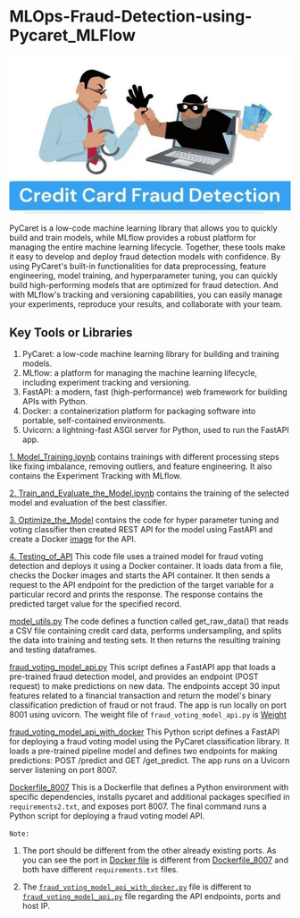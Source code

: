 # **MLOps-Fraud-Detection-using-Pycaret_MLFlow**

![Credit Card Fraud](Credit%20card_fraud.jpg)

 PyCaret is a low-code machine learning library that allows you to quickly build and train models, while MLflow provides a robust platform for managing the entire machine learning lifecycle.
 Together, these tools make it easy to develop and deploy fraud detection models with confidence. By using PyCaret's built-in functionalities for data preprocessing, feature engineering, model training, and hyperparameter tuning, you can quickly build high-performing models that are optimized for fraud detection. And with MLflow's tracking and versioning capabilities, you can easily manage your experiments, reproduce your results, and collaborate with your team.

## **Key Tools or Libraries**
1. PyCaret: a low-code machine learning library for building and training models.
2. MLflow: a platform for managing the machine learning lifecycle, including experiment tracking and versioning.
3. FastAPI: a modern, fast (high-performance) web framework for building APIs with Python.
4. Docker: a containerization platform for packaging software into portable, self-contained environments.
5. Uvicorn: a lightning-fast ASGI server for Python, used to run the FastAPI app.

[1. Model_Training.ipynb](1.%20Model_Training.ipynb)
contains trainings with different processing steps like fixing imbalance, removing outliers, and feature engineering. It also contains the Experiment Tracking with MLflow.

[2. Train_and_Evaluate_the_Model.ipynb](2.%20Train_and_Evaluate_the_Model.ipynb)
contains the training of the selected model and evaluation of the best classifier.

[3. Optimize_the_Model](3.%20Optimize_the_Model.ipynb)
contains the code for hyper parameter tuning and voting classifier then created REST API for the model using FastAPI and create a Docker [image](Dockerfile) for the API.

[4. Testing_of_API](4.%20Testing_of_API.ipynb)
This code file uses a trained model for fraud voting detection and deploys it using a Docker container. It loads data from a file, checks the Docker images and starts the API container. It then sends a request to the API endpoint for the prediction of the target variable for a particular record and prints the response. The response contains the predicted target value for the specified record.

[model_utils.py](model_utils.py) 
The code defines a function called get_raw_data() that reads a CSV file containing credit card data, performs undersampling, and splits the data into training and testing sets. It then returns the resulting training and testing dataframes.

[fraud_voting_model_api.py](fraud_voting_model_api.py)
This script defines a FastAPI app that loads a pre-trained fraud detection model, and provides an endpoint (POST request) to make predictions on new data. The endpoints accept 30 input features related to a financial transaction and return the model's binary classification prediction of fraud or not fraud. The app is run locally on port 8001 using uvicorn. The weight file of `fraud_voting_model_api.py` is [Weight](fraud_voting_model_api.pkl)

[fraud_voting_model_api_with_docker](fraud_voting_model_api_with_docker.py)
This Python script defines a FastAPI for deploying a fraud voting model using the PyCaret classification library. It loads a pre-trained pipeline model and defines two endpoints for making predictions: POST /predict and GET /get_predict. The app runs on a Uvicorn server listening on port 8007.

[Dockerfile_8007](Dockerfile_8007)
This is a Dockerfile that defines a Python environment with specific dependencies, installs pycaret and additional packages specified in `requirements2.txt`, and exposes port 8007. The final command runs a Python script for deploying a fraud voting model API. 

`Note:` 
1. The port should be different from the other already existing ports. As you can see the port in 
[Docker file](Dockerfile) is different from [Dockerfile_8007](Dockerfile_8007) and both have different `requirements.txt` files.

2. The [`fraud_voting_model_api_with_docker.py`](fraud_voting_model_api_with_docker.py) file is different to [`fraud_voting_model_api.py`](fraud_voting_model_api.py) file regarding the API endpoints, ports and host IP. 


